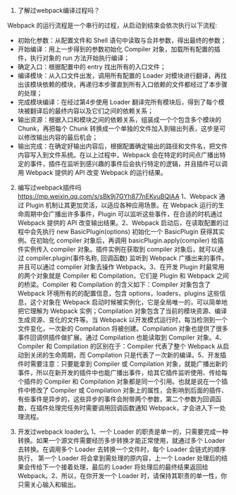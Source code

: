 1. 了解过webpack编译过程吗？

Webpack 的运行流程是一个串行的过程，从启动到结束会依次执行以下流程:
* 初始化参数：从配置文件和 Shell 语句中读取与合并参数，得出最终的参数；
* 开始编译：用上一步得到的参数初始化 Compiler 对象，加载所有配置的插件，执行对象的 run 方法开始执行编译；
* 确定入口：根据配置中的 entry 找出所有的入口文件；
* 编译模块：从入口文件出发，调用所有配置的 Loader 对模块进行翻译，再找出该模块依赖的模块，再递归本步骤直到所有入口依赖的文件都经过了本步骤的处理；
* 完成模块编译：在经过第4步使用 Loader 翻译完所有模块后，得到了每个模块被翻译后的最终内容以及它们之间的依赖关系；
* 输出资源：根据入口和模块之间的依赖关系，组装成一个个包含多个模块的 Chunk，再把每个 Chunk 转换成一个单独的文件加入到输出列表，这步是可以修改输出内容的最后机会；
* 输出完成：在确定好输出内容后，根据配置确定输出的路径和文件名，把文件内容写入到文件系统。在以上过程中，Webpack 会在特定的时间点广播出特定的事件，插件在监听到感兴趣的事件后会执行特定的逻辑，并且插件可以调用 Webpack 提供的 API 改变 Webpack 的运行结果。

2. 编写过webpack插件吗
https://mp.weixin.qq.com/s/sBk9j7GYh877nEKvuBQIAA
1、Webpack 通过 Plugin 机制让其更加灵活，以适应各种应用场景。在 Webpack 运行的生命周期中会广播出许多事件，Plugin 可以监听这些事件，在合适的时机通过 Webpack 提供的 API 改变输出结果。2、Webpack 启动后，在读取配置的过程中会先执行 new BasicPlugin(options) 初始化一个 BasicPlugin 获得其实例。在初始化 compiler 对象后，再调用 basicPlugin.apply(compiler) 给插件实例传入 compiler 对象。插件实例在获取到 compiler 对象后，就可以通过 compiler.plugin(事件名称, 回调函数) 监听到 Webpack 广播出来的事件。并且可以通过 compiler 对象去操作 Webpack。3、在开发 Plugin 时最常用的两个对象就是 Compiler 和 Compilation，它们是 Plugin 和 Webpack 之间的桥梁。Compiler 和 Compilation 的含义如下：Compiler 对象包含了 Webpack 环境所有的的配置信息，包含 options，loaders，plugins 这些信息，这个对象在 Webpack 启动时候被实例化，它是全局唯一的，可以简单地把它理解为 Webpack 实例；Compilation 对象包含了当前的模块资源、编译生成资源、变化的文件等。当 Webpack 以开发模式运行时，每当检测到一个文件变化，一次新的 Compilation 将被创建。Compilation 对象也提供了很多事件回调供插件做扩展。通过 Compilation 也能读取到 Compiler 对象。4、Compiler 和 Compilation 的区别在于：Compiler 代表了整个 Webpack 从启动到关闭的生命周期，而 Compilation 只是代表了一次新的编译。5、开发插件时需要注意：只要能拿到 Compiler 或 Compilation 对象，就能广播出新的事件，所以在新开发的插件中也能广播出事件，给其它插件监听使用、传给每个插件的 Compiler 和 Compilation 对象都是同一个引用。也就是说在一个插件中修改了 Compiler 或 Compilation 对象上的属性，会影响到后面的插件、有些事件是异步的，这些异步的事件会附带两个参数，第二个参数为回调函数，在插件处理完任务时需要调用回调函数通知 Webpack，才会进入下一处理流程。

3. 开发过webpack loader么
1、一个 Loader 的职责是单一的，只需要完成一种转换。如果一个源文件需要经历多步转换才能正常使用，就通过多个 Loader 去转换。在调用多个 Loader 去转换一个文件时，每个 Loader 会链式的顺序执行， 第一个 Loader 将会拿到需处理的原内容，上一个 Loader 处理后的结果会传给下一个接着处理，最后的 Loader 将处理后的最终结果返回给 Webpack。2、所以，在你开发一个 Loader 时，请保持其职责的单一性，你只需关心输入和输出。

